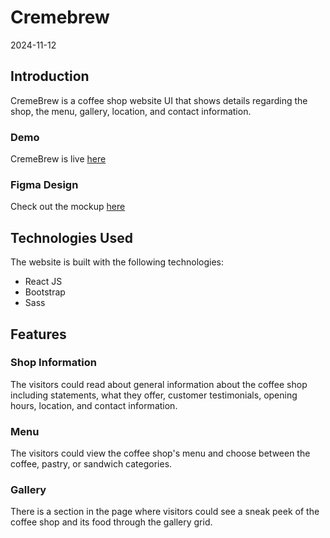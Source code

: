 # Cremebrew
2024-11-12

## Introduction
CremeBrew is a coffee shop website UI that shows details regarding the shop, the menu, gallery, location, and contact information.

### Demo
CremeBrew is live [here](https://cremebrew.vercel.app/)

### Figma Design
Check out the mockup [here](https://www.figma.com/file/jq7nSYvaco7H0vvYjDqued/CremeBrew---coffee-shop-website?type=design&mode=design&t=qpT87XLr9gukHJfp-1)

## Technologies Used
The website is built with the following technologies:
- React JS
- Bootstrap
- Sass

## Features
### Shop Information
The visitors could read about general information about the coffee shop including statements, what they offer, customer testimonials, opening hours, location, and contact information.

### Menu
The visitors could view the coffee shop's menu and choose between the coffee, pastry, or sandwich categories.

### Gallery
There is a section in the page where visitors could see a sneak peek of the coffee shop and its food through the gallery grid.
